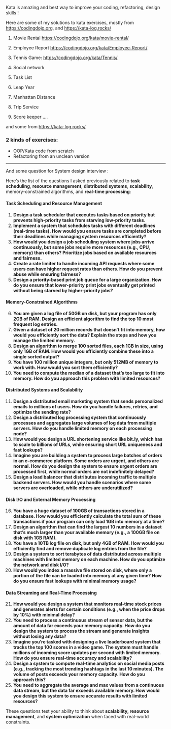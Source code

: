 Kata is amazing and best way to improve your coding, refactoring, design skills ! 

Here are some of my solutions to kata exercises, mostly from https://codingdojo.org, and https://kata-log.rocks/

1. Movie Rental 
https://codingdojo.org/kata/movie-rental/

2. Employee Report
https://codingdojo.org/kata/Employee-Report/

3. Tennis Game:
https://codingdojo.org/kata/Tennis/
4. Social network
5. Task List 
6. Leap Year
7. Manhattan Distance
8. Trip Service
9. Score keeper
....

and some from https://kata-log.rocks/


### 2 kinds of exercises: 
+ OOP/Kata code from scratch
+ Refactoring from an unclean version

---------------------------

And some question for System design interview :

Here’s the list of the questions I asked previously related to **task scheduling**, **resource management**, **distributed systems**, **scalability**, memory-constrained algorithms, and **real-time processing**:

#### Task Scheduling and Resource Management
1. **Design a task scheduler that executes tasks based on priority but prevents high-priority tasks from starving low-priority tasks.**
2. **Implement a system that schedules tasks with different deadlines (real-time tasks). How would you ensure tasks are completed before their deadlines while managing system resources efficiently?**
3. **How would you design a job scheduling system where jobs arrive continuously, but some jobs require more resources (e.g., CPU, memory) than others? Prioritize jobs based on available resources and fairness.**
4. **Create a rate limiter to handle incoming API requests where some users can have higher request rates than others. How do you prevent abuse while ensuring fairness?**
5. **Design a priority-based print job queue for a large organization. How do you ensure that lower-priority print jobs eventually get printed without being starved by higher-priority jobs?**

#### Memory-Constrained Algorithms
6. **You are given a log file of 50GB on disk, but your program has only 2GB of RAM. Design an efficient algorithm to find the top 10 most frequent log entries.**
7. **Given a dataset of 20 million records that doesn’t fit into memory, how would you efficiently sort the data? Explain the steps and how you manage the limited memory.**
8. **Design an algorithm to merge 100 sorted files, each 1GB in size, using only 1GB of RAM. How would you efficiently combine these into a single sorted output?**
9. **You have 100 million unique integers, but only 512MB of memory to work with. How would you sort them efficiently?**
10. **You need to compute the median of a dataset that’s too large to fit into memory. How do you approach this problem with limited resources?**

#### Distributed Systems and Scalability
11. **Design a distributed email marketing system that sends personalized emails to millions of users. How do you handle failures, retries, and optimize the sending rate?**
12. **Design a distributed log processing system that continuously processes and aggregates large volumes of log data from multiple servers. How do you handle limited memory on each processing node?**
13. **How would you design a URL shortening service like bit.ly, which has to scale to billions of URLs, while ensuring short URL uniqueness and fast lookups?**
14. **Imagine you are building a system to process large batches of orders in an e-commerce platform. Some orders are urgent, and others are normal. How do you design the system to ensure urgent orders are processed first, while normal orders are not indefinitely delayed?**
15. **Design a load balancer that distributes incoming traffic to multiple backend servers. How would you handle scenarios where some servers are overloaded, while others are underutilized?**

#### Disk I/O and External Memory Processing
16. **You have a huge dataset of 100GB of transactions stored in a database. How would you efficiently calculate the total sum of these transactions if your program can only load 1GB into memory at a time?**
17. **Design an algorithm that can find the largest 10 numbers in a dataset that’s much larger than your available memory (e.g., a 100GB file on disk with 1GB RAM).**
18. **You have a 10TB log file on disk, but only 4GB of RAM. How would you efficiently find and remove duplicate log entries from the file?**
19. **Design a system to sort terabytes of data distributed across multiple machines with limited memory on each machine. How do you optimize the network and disk I/O?**
20. **How would you index a massive file stored on disk, where only a portion of the file can be loaded into memory at any given time? How do you ensure fast lookups with minimal memory usage?**

#### Data Streaming and Real-Time Processing
21. **How would you design a system that monitors real-time stock prices and generates alerts for certain conditions (e.g., when the price drops by 10%) with minimal delay?**
22. **You need to process a continuous stream of sensor data, but the amount of data far exceeds your memory capacity. How do you design the system to process the stream and generate insights without losing any data?**
23. **Imagine you’re tasked with designing a live leaderboard system that tracks the top 100 scores in a video game. The system must handle millions of incoming score updates per second with limited memory. How do you ensure real-time accuracy and scalability?**
24. **Design a system to compute real-time analytics on social media posts (e.g., tracking the most trending hashtags in the last 10 minutes). The volume of posts exceeds your memory capacity. How do you approach this?**
25. **You need to aggregate the average and max values from a continuous data stream, but the data far exceeds available memory. How would you design this system to ensure accurate results with limited resources?**

These questions test your ability to think about **scalability, resource management**, and **system optimization** when faced with real-world constraints.
